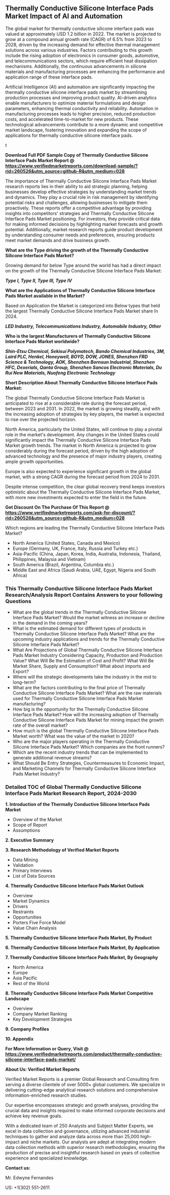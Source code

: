 <h2>Thermally Conductive Silicone Interface Pads Market Impact of AI and Automation</h2><p>The global market for thermally conductive silicone interface pads was valued at approximately USD 1.2 billion in 2022. The market is projected to grow at a compound annual growth rate (CAGR) of 6.5% from 2023 to 2028, driven by the increasing demand for effective thermal management solutions across various industries. Factors contributing to this growth include the rising adoption of electronics in consumer goods, automotive, and telecommunications sectors, which require efficient heat dissipation mechanisms. Additionally, the continuous advancements in silicone materials and manufacturing processes are enhancing the performance and application range of these interface pads.</p><p>Artificial Intelligence (AI) and automation are significantly impacting the thermally conductive silicone interface pads market by streamlining production processes and improving product quality. AI-driven analytics enable manufacturers to optimize material formulations and design parameters, enhancing thermal conductivity and reliability. Automation in manufacturing processes leads to higher precision, reduced production costs, and accelerated time-to-market for new products. These technological advancements contribute to a more dynamic and competitive market landscape, fostering innovation and expanding the scope of applications for thermally conductive silicone interface pads.</p>t</p><p id="" class=""><strong>Download Full PDF Sample Copy of Thermally Conductive Silicone Interface Pads Market Report @ <a href="https://www.verifiedmarketreports.com/download-sample/?rid=260526&utm_source=github-R&utm_medium=028" target="_blank">https://www.verifiedmarketreports.com/download-sample/?rid=260526&utm_source=github-R&utm_medium=028</a></strong></p><p>The importance of&nbsp;Thermally Conductive Silicone Interface Pads Market research reports lies in their ability to aid strategic planning, helping businesses develop effective strategies by understanding market trends and dynamics. They play a crucial role in risk management by identifying potential risks and challenges, allowing businesses to mitigate them proactively. These reports offer a competitive advantage by providing insights into competitors' strategies and Thermally Conductive Silicone Interface Pads Market positioning. For investors, they provide critical data for making informed decisions by highlighting market forecasts and growth potential. Additionally, market research reports guide product development by understanding consumer needs and preferences, ensuring products meet market demands and drive business growth.</p><p><strong>What are the&nbsp;Type driving the growth of the Thermally Conductive Silicone Interface Pads Market?</strong></p><p id="" class="">Growing demand for below Type around the world has had a direct impact on the growth of the Thermally Conductive Silicone Interface Pads Market:</p><em><strong>Type I, Type II, Type III, Type IV</strong></em></p><strong>What are the&nbsp;Applications&nbsp;of Thermally Conductive Silicone Interface Pads Market available in the Market?</strong></p><p id="" class="">Based on Application the Market is categorized into Below types that held the largest Thermally Conductive Silicone Interface Pads Market share In 2024.</p><em><strong>LED Industry, Telecommunications Industry, Automobile Industry, Other</strong></em></p><strong>Who is the largest Manufacturers of Thermally Conductive Silicone Interface Pads Market worldwide?</strong></p><p><em><strong>Shin-Etsu Chemical, Sekisui Polymatech, Bando Chemical Industries, 3M, Laird PLC, Henkel, Honeywell, BOYD, DOW, JONES, Shenzhen FRD Science & Technology, AOK, Shenzhen Bornsun Industrial, Shenzhen HFC, Dexerials, Qanta Group, Shenzhen Sancos Electronic Materials, Du Rui New Materials, Nuofeng Electronic Technology</strong></em></p><p id="" class=""><strong>Short Description About Thermally Conductive Silicone Interface Pads Market:</strong></p><p>The global Thermally Conductive Silicone Interface Pads Market is anticipated to rise at a considerable rate during the forecast period, between 2023 and 2031. In 2022, the market is growing steadily, and with the increasing adoption of strategies by key players, the market is expected to rise over the projected horizon.</p><p>North America, particularly the United States, will continue to play a pivotal role in the market's development. Any changes in the United States could significantly impact the Thermally Conductive Silicone Interface Pads Market growth trends. The market in North America is projected to grow considerably during the forecast period, driven by the high adoption of advanced technology and the presence of major industry players, creating ample growth opportunities.</p><p>Europe is also expected to experience significant growth in the global market, with a strong CAGR during the forecast period from 2024 to 2031.</p><p>Despite intense competition, the clear global recovery trend keeps investors optimistic about the Thermally Conductive Silicone Interface Pads Market, with more new investments expected to enter the field in the future.</p><p id="" class=""><strong>Get Discount On The Purchase Of This Report @ <a href="https://www.verifiedmarketreports.com/ask-for-discount/?rid=260526&utm_source=github-R&utm_medium=028" target="_blank">https://www.verifiedmarketreports.com/ask-for-discount/?rid=260526&utm_source=github-R&utm_medium=028</a></strong></p>Which regions are leading the Thermally Conductive Silicone Interface Pads Market?</p><ul><li>North America (United States, Canada and Mexico)</li><li>Europe (Germany, UK, France, Italy, Russia and Turkey etc.)</li><li>Asia-Pacific (China, Japan, Korea, India, Australia, Indonesia, Thailand, Philippines, Malaysia and Vietnam)</li><li>South America (Brazil, Argentina, Columbia etc.)</li><li>Middle East and Africa (Saudi Arabia, UAE, Egypt, Nigeria and South Africa)</li></ul><h3 id="" class="">This Thermally Conductive Silicone Interface Pads Market Research/Analysis Report Contains Answers to your following Questions</h3><ul><li>What are the global trends in the Thermally Conductive Silicone Interface Pads Market? Would the market witness an increase or decline in the demand in the coming years?</li><li>What is the estimated demand for different types of products in Thermally Conductive Silicone Interface Pads Market? What are the upcoming industry applications and trends for the Thermally Conductive Silicone Interface Pads Market?</li><li>What Are Projections of Global Thermally Conductive Silicone Interface Pads Market Industry Considering Capacity, Production and Production Value? What Will Be the Estimation of Cost and Profit? What Will Be Market Share, Supply and Consumption? What about imports and Export?</li><li>Where will the strategic developments take the industry in the mid to long-term?</li><li>What are the factors contributing to the final price of Thermally Conductive Silicone Interface Pads Market? What are the raw materials used for Thermally Conductive Silicone Interface Pads Market manufacturing?</li><li>How big is the opportunity for the Thermally Conductive Silicone Interface Pads Market? How will the increasing adoption of Thermally Conductive Silicone Interface Pads Market for mining impact the growth rate of the overall market?</li><li>How much is the global Thermally Conductive Silicone Interface Pads Market worth? What was the value of the market In 2020?</li><li>Who are the major players operating in the Thermally Conductive Silicone Interface Pads Market? Which companies are the front runners?</li><li>Which are the recent industry trends that can be implemented to generate additional revenue streams?</li><li>What Should Be Entry Strategies, Countermeasures to Economic Impact, and Marketing Channels for Thermally Conductive Silicone Interface Pads Market Industry?</li></ul><h3 id="" class="">Detailed TOC of Global Thermally Conductive Silicone Interface Pads Market Research Report, 2024-2030</h3><p id="" class=""><strong>1. Introduction of the Thermally Conductive Silicone Interface Pads Market</strong></p><ul><li>Overview of the Market</li><li>Scope of Report</li><li>Assumptions</li></ul><p id="" class=""><strong>2. Executive Summary</strong></p><p id="" class=""><strong>3. Research Methodology of Verified Market Reports</strong></p><ul><li>Data Mining</li><li>Validation</li><li>Primary Interviews</li><li>List of Data Sources</li></ul><p id="" class=""><strong>4. Thermally Conductive Silicone Interface Pads Market Outlook</strong></p><ul><li>Overview</li><li>Market Dynamics</li><li>Drivers</li><li>Restraints</li><li>Opportunities</li><li>Porters Five Force Model</li><li>Value Chain Analysis</li></ul><p id="" class=""><strong>5. Thermally Conductive Silicone Interface Pads Market, By Product</strong></p><p id="" class=""><strong>6. Thermally Conductive Silicone Interface Pads Market, By Application</strong></p><p id="" class=""><strong>7. Thermally Conductive Silicone Interface Pads Market, By Geography</strong></p><ul><li>North America</li><li>Europe</li><li>Asia Pacific</li><li>Rest of the World</li></ul><p id="" class=""><strong>8. Thermally Conductive Silicone Interface Pads Market Competitive Landscape</strong></p><ul><li>Overview</li><li>Company Market Ranking</li><li>Key Development Strategies</li></ul><p id="" class=""><strong>9. Company Profiles</strong></p><p id="" class=""><strong>10. Appendix</strong></p><p id="" class=""><strong>For More Information or Query, Visit @ <a href="https://www.verifiedmarketreports.com/product/thermally-conductive-silicone-interface-pads-market/" target="_blank">https://www.verifiedmarketreports.com/product/thermally-conductive-silicone-interface-pads-market/</a></strong></p><p id="" class=""><strong>About Us: Verified Market Reports</strong></p><p id="" class="">Verified Market Reports is a premier Global Research and Consulting firm serving a diverse clientele of over 5000+ global customers. We specialize in delivering cutting-edge analytical research solutions and comprehensive information-enriched research studies.</p><p id="" class="">Our expertise encompasses strategic and growth analyses, providing the crucial data and insights required to make informed corporate decisions and achieve key revenue goals.</p><p id="" class="">With a dedicated team of 250 Analysts and Subject Matter Experts, we excel in data collection and governance, utilizing advanced industrial techniques to gather and analyze data across more than 25,000 high-impact and niche markets. Our analysts are adept at integrating modern data collection methods with superior research methodologies, ensuring the production of precise and insightful research based on years of collective experience and specialized knowledge.</p><p id="" class=""><strong>Contact us:</strong></p><p id="" class="">Mr. Edwyne Fernandes</p><p id="" class="">US: +1(302) 551-2611</p>